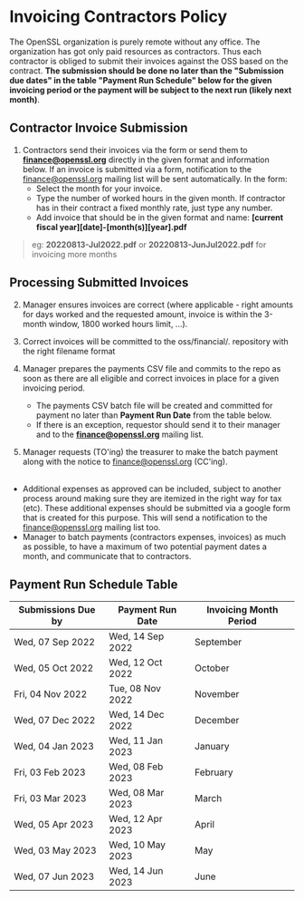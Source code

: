 # Invoicing Contractors Policy

The OpenSSL organization is purely remote without any office. The organization has got only paid resources as contractors. Thus each contractor is obliged to submit their invoices against the OSS based on the contract. **The submission should be done no later than the "Submission due dates" in the table "Payment Run Schedule" below for the given invoicing period or the payment will be subject to the next run (likely next month)**.

## Contractor Invoice Submission

1. Contractors send their invoices via the form or send them to **finance@openssl.org** directly in the given format and information below. If an invoice is submitted via a form, notification to the finance@openssl.org mailing list will be sent automatically. In the form:
   * Select the month for your invoice.
   * Type the number of worked hours in the given month. If contractor has in their contract a fixed monthly rate, just type any number.
   * Add invoice that should be in the given format and name: **[current fiscal year][date]-[month(s)][year].pdf**
 > eg: **20220813-Jul2022.pdf** or **20220813-JunJul2022.pdf** for invoicing more months

## Processing Submitted Invoices

2. Manager ensures invoices are correct (where applicable - right amounts for days worked and the requested amount, invoice is within the 3-month window, 1800 worked hours limit, ...). 

3. Correct invoices will be committed to the oss/financial/. repository with the right filename format

4. Manager prepares the payments CSV file and commits to the repo as soon as there are all eligible and correct invoices in place for a given invoicing period. 

   * The payments CSV batch file will be created and committed for payment no later than **Payment Run Date** from the table below.
   * If there is an exception, requestor should send it to their manager and to the **finance@openssl.org** mailing list.

5. Manager requests (TO'ing) the treasurer to make the batch payment along with the notice to finance@openssl.org (CC'ing).
<br><br>

* Additional expenses as approved can be included, subject to another process around making sure they are itemized in the right way for tax (etc). These additional expenses should be submitted via a google form that is created for this purpose. This will send a notification to the finance@openssl.org mailing list too.
* Manager to batch payments (contractors expenses, invoices) as much as possible, to have a maximum of two potential payment dates a month, and communicate that to contractors.

## Payment Run Schedule Table

| Submissions Due by	| Payment Run Date	| Invoicing Month Period |
| ------------------	| ----------------	| ---------------------- |
| Wed, 07 Sep 2022	| Wed, 14 Sep 2022	| September |
| Wed, 05 Oct 2022	| Wed, 12 Oct 2022	| October |
| Fri, 04 Nov 2022	| Tue, 08 Nov 2022	| November |
| Wed, 07 Dec 2022	| Wed, 14 Dec 2022	| December |
| Wed, 04 Jan 2023	| Wed, 11 Jan 2023	| January |
| Fri, 03 Feb 2023	| Wed, 08 Feb 2023	| February |
| Fri, 03 Mar 2023	| Wed, 08 Mar 2023	| March |
| Wed, 05 Apr 2023	| Wed, 12 Apr 2023	| April |
| Wed, 03 May 2023	| Wed, 10 May 2023	| May |
| Wed, 07 Jun 2023	| Wed, 14 Jun 2023	| June |



